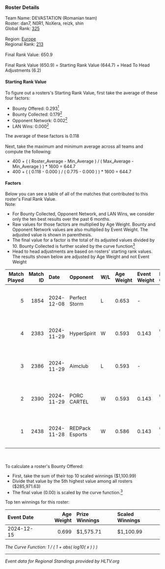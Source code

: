 ### Roster Details<br />
Team Name: DEVASTATION (Romanian team)<br />
Roster: dan7, N0R1, NoXera, reizk, shin<br />
Global Rank: [325](../../standings_global_2025_02_28.md)<br />
<br />
Region: [Europe]( ../../standings_europe_2025_02_28.md)<br />
Regional Rank: [213]( ../../standings_europe_2025_02_28.md)<br />
<br />
Final Rank Value:  650.9<br />
<br />
Final Rank Value (650.9) = Starting Rank Value (644.7) + Head To Head Adjustments (6.2)<br />

#### Starting Rank Value<br />
To figure out a rosters's Starting Rank Value, first take the average of these four factors:<br />
- Bounty Offered: 0.293[<sup>1</sup>](#table2)
- Bounty Collected: 0.179[<sup>2</sup>](#table1)
- Opponent Network: 0.002[<sup>2</sup>](#table1)
- LAN Wins: 0.000[<sup>2</sup>](#table1)

The average of these factors is 0.118<br />
<br />
Next, take the maximum and minimum average across all teams and compute the following:<br />
- 400 + ( ( Roster_Average - Min_Average ) / ( Max_Average - Min_Average ) ) * 1600 = 644.7
- 400 + ( ( 0.118 - 0.000 ) / ( 0.775 - 0.000 ) ) * 1600 = 644.7


#### Factors<br />
Below you can see a table of all of the matches that contributed to this roster's Final Rank Value.<br />
Note:<br />

- For Bounty Collected, Opponent Network, and LAN Wins, we consider only the ten best results over the past 6 months.
- Raw values for those factors are multiplied by Age Weight. Bounty and Opponent Network values are also multiplied by Event Weight. The adjusted value is shown in parenthesis.
- The final value for a factor is the total of its adjusted values divided by 10. Bounty Collected is further scaled by the curve function[<sup>3</sup>](#curveFunction)
- Head to head adjustments are based on rosters' starting rank values. The results shown below are adjusted by Age Weight and not Event Weight
<span id="table1"></span><br />


| Match Played | Match ID | Date       | Opponent        | W/L | Age Weight | Event Weight | Bounty Collected | Opponent Network | LAN Wins  | H2H Adj. | Roster                          |
| -: | -: | :- | :- | :- | :- | :- | :- | :- | :- | -: | :- |
|            5 |     1854 | 2024-12-08 | Perfect Storm   | L   | 0.653      | -            | -                | -                | -         |    -9.29 | dan7, N0R1, NoXera, reizk, shin |
|            4 |     2383 | 2024-11-29 | HyperSpirit     | W   | 0.593      | 0.143        | 0.000 (0.000)    | 0.095 (0.008)    | 0 (0.000) |     5.76 | dan7, N0R1, NoXera, reizk, shin |
|            3 |     2386 | 2024-11-29 | Aimclub         | L   | 0.593      | -            | -                | -                | -         |    -6.47 | dan7, N0R1, NoXera, reizk, shin |
|            2 |     2390 | 2024-11-29 | PORC CARTEL     | W   | 0.593      | 0.143        | 0.001 (0.000)    | 0.032 (0.003)    | 0 (0.000) |     7.47 | dan7, N0R1, NoXera, reizk, shin |
|            1 |     2438 | 2024-11-28 | REDPack Esports | W   | 0.586      | 0.143        | 0.002 (0.000)    | 0.092 (0.008)    | 0 (0.000) |     8.71 | dan7, N0R1, NoXera, reizk, shin |

<br />
<span id="table2"></span><br />
To calculate a roster's Bounty Offered:<br />

- First, take the sum of their top 10 scaled winnings ($1,100.99)
- Divide that value by the 5th highest value among all rosters ($285,971.63)
- The final value (0.00) is scaled by the curve function.[<sup>3</sup>](#curveFunction)

Top ten winnings for this roster:<br />

| Event Date | Age Weight | Prize Winnings | Scaled Winnings |
| :- | -: | :- | :- |
| 2024-12-15 |      0.699 | $1,575.71      | $1,100.99       |


<span id="curveFunction"></span>_The Curve Function: 1 / ( 1 + abs( log10( x ) ) )_<br />

---
_Event data for Regional Standings provided by HLTV.org_<br />
